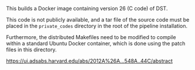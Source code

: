 This builds a Docker image containing version 26 (C code) of DST.

This code is not publicly available, and a tar file of the source code must be
placed in the `private_codes` directory in the root of the pipeline
installation.

Furthermore, the distributed Makefiles need to be modified to compile within a
standard Ubuntu Docker container, which is done using the patch files in this
directory. 

https://ui.adsabs.harvard.edu/abs/2012A%26A...548A..44C/abstract

